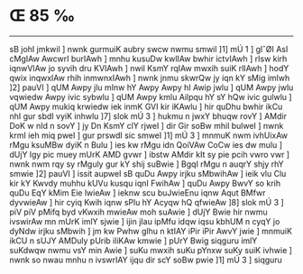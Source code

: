 # Œ 85 ‰
---
sB johI jmkwil ] nwnk gurmuiK aubry swcw nwmu smwil ]1] mÚ 1 ]
glˆØI AsI cMgIAw AwcwrI burIAwh ] mnhu kusuDw kwlIAw bwhir
ictvIAwh ] rIsw kirh iqnwVIAw jo syvih dru KVIAwh ] nwil KsmY
rqIAw mwxih suiK rlIAwh ] hodY qwix inqwxIAw rhih inmwnxIAwh ]
nwnk jnmu skwrQw jy iqn kY sMig imlwh ]2] pauVI ] qUM Awpy jlu mInw
hY Awpy Awpy hI Awip jwlu ] qUM Awpy jwlu vqwiedw Awpy ivic sybwlu ] qUM
Awpy kmlu Ailpqu hY sY hQw ivic gulwlu ] qUM Awpy mukiq krwiedw iek
inmK GVI kir iKAwlu ] hir quDhu bwhir ikCu nhI gur sbdI vyiK inhwlu
]7] slok mÚ 3 ] hukmu n jwxY bhuqw rovY ] AMdir DoK w nId n sovY ] jy
Dn KsmY clY rjweI ] dir Gir soBw mhil bulweI ] nwnk krmI ieh miq
pweI ] gur prswdI sic smweI ]1] mÚ 3 ] mnmuK nwm ivhUixAw rMgu
ksuMBw dyiK n Bulu ] ies kw rMgu idn QoiVAw CoCw ies dw mulu ] dUjY lgy
pic muey mUrK AMD gvwr ] ibstw AMdir kIt sy pie pcih vwro vwr ]
nwnk nwm rqy sy rMguly gur kY shij suBwie ] BgqI rMgu n auqrY shjy rhY
smwie ]2] pauVI ] issit aupweI sB quDu Awpy irjku sMbwihAw ] ieik
vlu Clu kir kY Kwvdy muhhu kUVu kusqu iqnI FwihAw ] quDu Awpy BwvY so
krih quDu EqY kMim Eie lwieAw ] ieknw scu buJwieEnu iqnw Aqut BMfwr
dyvwieAw ] hir cyiq Kwih iqnw sPlu hY Acyqw hQ qfwieAw ]8] slok
mÚ 3 ] piV piV pMifq byd vKwxih mwieAw moh suAwie ] dUjY Bwie hir
nwmu ivswirAw mn mUrK imlY sjwie ] ijin jIau ipMfu idqw iqsu kbhUM n
cyqY jo dyNdw irjku sMbwih ] jm kw Pwhw glhu n ktIAY iPir iPir AwvY
jwie ] mnmuiK ikCU n sUJY AMDuly pUrib iliKAw kmwie ] pUrY Bwig siqguru
imlY suKdwqw nwmu vsY min Awie ] suKu mwxih suKu pYnxw suKy suiK ivhwie
] nwnk so nwau mnhu n ivswrIAY ijqu dir scY soBw pwie ]1] mÚ 3 ]
siqguru
####
